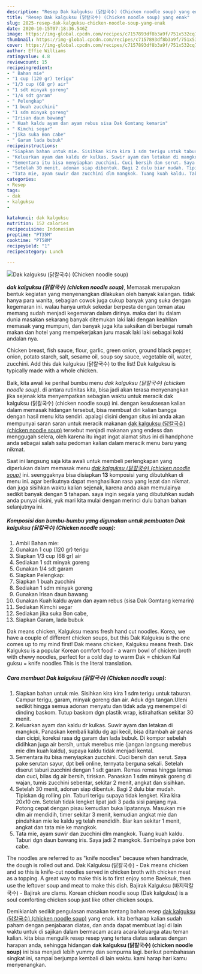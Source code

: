 ```yaml
---
description: "Resep Dak kalguksu (닭칼국수) (Chicken noodle soup) yang enak"
title: "Resep Dak kalguksu (닭칼국수) (Chicken noodle soup) yang enak"
slug: 2825-resep-dak-kalguksu-chicken-noodle-soup-yang-enak
date: 2020-10-15T07:18:36.546Z
image: https://img-global.cpcdn.com/recipes/c7157893df8b3a9f/751x532cq70/dak-kalguksu-닭칼국수-chicken-noodle-soup-foto-resep-utama.jpg
thumbnail: https://img-global.cpcdn.com/recipes/c7157893df8b3a9f/751x532cq70/dak-kalguksu-닭칼국수-chicken-noodle-soup-foto-resep-utama.jpg
cover: https://img-global.cpcdn.com/recipes/c7157893df8b3a9f/751x532cq70/dak-kalguksu-닭칼국수-chicken-noodle-soup-foto-resep-utama.jpg
author: Effie Williams
ratingvalue: 4.8
reviewcount: 15
recipeingredient:
- " Bahan mie"
- "1 cup (120 gr) terigu"
- "1/3 cup (68 gr) air"
- "1 sdt minyak goreng"
- "1/4 sdt garam"
- " Pelengkap"
- "1 buah zucchini"
- "1 sdm minyak goreng"
- "Irisan daun bawang"
- " Kuah kaldu ayam dan ayam rebus sisa Dak Gomtang kemarin"
- " Kimchi segar"
- "jika suka Bon cabe"
- " Garam lada bubuk"
recipeinstructions:
- "Siapkan bahan untuk mie. Sisihkan kira kira 1 sdm terigu untuk taburan. Campur terigu, garam, minyak goreng dan air. Aduk dgn tangan.Uleni sedikit hingga semua adonan menyatu dan tidak ada yg menempel di dinding baskom. Tutup baskom dgn plastik wrap, istirahatkan sekitar 30 menit."
- "Keluarkan ayam dan kaldu dr kulkas. Suwir ayam dan letakan di mangkok. Panaskan kembali kaldu dg api kecil, bisa ditambah air panas dan cicipi, koreksi rasa dg garam dan lada bubuk. Di kompor sebelah didihkan juga air bersih, untuk merebus mie (jangan langsung merebus mie dlm kuah kaldu), supaya kaldu tidak menjadi kental."
- "Sementara itu bisa menyiapkan zucchini. Cuci bersih dan serut. Saya pake serutan sayur, dpt beli online, ternyata berguna sekali. Setelah diserut taburi zucchini dengan 1 sdt garam. Remas remas hingga lemas dan cuci, bilas dg air bersih, tiriskan. Panaskan 1 sdm minyak goreng di wajan, tumis zucchini sebentar, sekitar 2 menit, angkat dan sisihkan."
- "Setelah 30 menit, adonan siap dibentuk. Bagi 2 dulu biar mudah. Tipiskan dg rolling pin. Taburi terigu supaya tidak lengket. Kira kira 20x10 cm. Setelah tidak lengket lipat jadi 3 pada sisi panjang nya. Potong cepat dengan pisau kemudian buka lipatannya. Masukan mie dlm air mendidih, timer sekitar 3 menit, kemudian angkat mie dan pindahkan mie ke kaldu yg telah mendidih. Biar kan sekitar 1 menit, angkat dan tata mie ke mangkok."
- "Tata mie, ayam suwir dan zucchini dlm mangkok. Tuang kuah kaldu. Taburi dgn daun bawang iris. Saya jadi 2 mangkok. Sambelnya pake bon cabe."
categories:
- Resep
tags:
- dak
- kalguksu
- 

katakunci: dak kalguksu  
nutrition: 152 calories
recipecuisine: Indonesian
preptime: "PT35M"
cooktime: "PT58M"
recipeyield: "1"
recipecategory: Lunch

---
```



![Dak kalguksu (닭칼국수) (Chicken noodle soup)](https://img-global.cpcdn.com/recipes/c7157893df8b3a9f/751x532cq70/dak-kalguksu-닭칼국수-chicken-noodle-soup-foto-resep-utama.jpg)

<b><i>dak kalguksu (닭칼국수) (chicken noodle soup)</i></b>, Memasak merupakan bentuk kegiatan yang menyenangkan dilakukan oleh banyak kalangan. tidak hanya para wanita, sebagian cowok juga cukup banyak yang suka dengan kegemaran ini. walau hanya untuk sekedar berpesta dengan teman atau memang sudah menjadi kegemaran dalam dirinya. maka dari itu dalam dunia masakan sekarang banyak ditemukan laki laki dengan keahlian memasak yang mumpuni, dan banyak juga kita saksikan di berbagai rumah makan dan hotel yang mempekerjakan juru masak laki laki sebagai koki andalan nya.

Chicken breast, fish sauce, flour, garlic, green onion, ground black pepper, onion, potato starch, salt, sesame oil, soup soy sauce, vegetable oil, water, zucchini. Add this dak kalguksu (닭칼국수) to the list! Dak kalguksu is typically made with a whole chicken.

Baik, kita awali ke perihal bumbu menu <i>dak kalguksu (닭칼국수) (chicken noodle soup)</i>. di antara rutinitas kita, bisa jadi akan terasa menyenangkan jika sejenak kita menyempatkan sebagian waktu untuk meracik dak kalguksu (닭칼국수) (chicken noodle soup) ini. dengan kesuksesan kalian dalam memasak hidangan tersebut, bisa membuat diri kalian bangga dengan hasil menu kita sendiri. apalagi disini dengan situs ini anda akan mempunyai saran saran untuk meracik makanan <u>dak kalguksu (닭칼국수) (chicken noodle soup)</u> tersebut menjadi makanan yang endess dan menggugah selera, oleh karena itu ingat ingat alamat situs ini di handphone anda sebagai salah satu pedoman kalian dalam meracik menu baru yang nikmat.


Saat ini langsung saja kita awali untuk membeli perlengkapan yang diperlukan dalam memasak menu <u><i>dak kalguksu (닭칼국수) (chicken noodle soup)</i></u> ini. seenggaknya bisa disiapkan <b>13</b> komposisi yang dibutuhkan di menu ini. agar berikutnya dapat menghasilkan rasa yang lezat dan nikmat. dan juga sisihkan waktu kalian sejenak, karena anda akan memulainya sedikit banyak dengan <b>5</b> tahapan. saya ingin segala yang dibutuhkan sudah anda punyai disini, yuk mari kita mulai dengan merinci dulu bahan bahan selanjutnya ini.

<!--inarticleads1-->

##### Komposisi dan bumbu-bumbu yang digunakan untuk pembuatan Dak kalguksu (닭칼국수) (Chicken noodle soup):

1. Ambil  Bahan mie:
1. Gunakan 1 cup (120 gr) terigu
1. Siapkan 1/3 cup (68 gr) air
1. Sediakan 1 sdt minyak goreng
1. Gunakan 1/4 sdt garam
1. Siapkan  Pelengkap:
1. Siapkan 1 buah zucchini
1. Sediakan 1 sdm minyak goreng
1. Gunakan Irisan daun bawang
1. Gunakan  Kuah kaldu ayam dan ayam rebus (sisa Dak Gomtang kemarin)
1. Sediakan  Kimchi segar
1. Sediakan jika suka Bon cabe,
1. Siapkan  Garam, lada bubuk


Dak means chicken, Kalguksu means fresh hand cut noodles. Korea, we have a couple of different chicken soups, but this Dak Kalguksu is the one comes up to my mind first! Dak means chicken, Kalguksu means fresh. Dak Kalguksu is a popular Korean comfort food - a warm bowl of chicken broth with chewy noodles, perfect for a cold day to warm Dak = chicken Kal guksu = knife noodles This is the literal translation. 

<!--inarticleads2-->

##### Cara membuat Dak kalguksu (닭칼국수) (Chicken noodle soup):

1. Siapkan bahan untuk mie. Sisihkan kira kira 1 sdm terigu untuk taburan. Campur terigu, garam, minyak goreng dan air. Aduk dgn tangan.Uleni sedikit hingga semua adonan menyatu dan tidak ada yg menempel di dinding baskom. Tutup baskom dgn plastik wrap, istirahatkan sekitar 30 menit.
1. Keluarkan ayam dan kaldu dr kulkas. Suwir ayam dan letakan di mangkok. Panaskan kembali kaldu dg api kecil, bisa ditambah air panas dan cicipi, koreksi rasa dg garam dan lada bubuk. Di kompor sebelah didihkan juga air bersih, untuk merebus mie (jangan langsung merebus mie dlm kuah kaldu), supaya kaldu tidak menjadi kental.
1. Sementara itu bisa menyiapkan zucchini. Cuci bersih dan serut. Saya pake serutan sayur, dpt beli online, ternyata berguna sekali. Setelah diserut taburi zucchini dengan 1 sdt garam. Remas remas hingga lemas dan cuci, bilas dg air bersih, tiriskan. Panaskan 1 sdm minyak goreng di wajan, tumis zucchini sebentar, sekitar 2 menit, angkat dan sisihkan.
1. Setelah 30 menit, adonan siap dibentuk. Bagi 2 dulu biar mudah. Tipiskan dg rolling pin. Taburi terigu supaya tidak lengket. Kira kira 20x10 cm. Setelah tidak lengket lipat jadi 3 pada sisi panjang nya. Potong cepat dengan pisau kemudian buka lipatannya. Masukan mie dlm air mendidih, timer sekitar 3 menit, kemudian angkat mie dan pindahkan mie ke kaldu yg telah mendidih. Biar kan sekitar 1 menit, angkat dan tata mie ke mangkok.
1. Tata mie, ayam suwir dan zucchini dlm mangkok. Tuang kuah kaldu. Taburi dgn daun bawang iris. Saya jadi 2 mangkok. Sambelnya pake bon cabe.


The noodles are referred to as &#34;knife noodles&#34; because when handmade, the dough is rolled out and. Dak Kalguksu (닭칼국수) - Dak means chicken and so this is knife-cut noodles served in chicken broth with chicken meat as a topping. A great way to make this is to first enjoy some Baeksuk, then use the leftover soup and meat to make this dish. Bajirak Kalguksu (바지락칼국수) - Bajirak are clams. Korean chicken noodle soup (Dak kalguksu) is a soul comforting chicken soup just like other chicken soups. 

Demikianlah sedikit pengulasan masakan tentang bahan resep <u>dak kalguksu (닭칼국수) (chicken noodle soup)</u> yang enak. kita berharap kalian sudah paham dengan penjabaran diatas, dan anda dapat membuat lagi di lain waktu untuk di sajikan dalam bermacam acara acara keluarga atau teman kalian. kita bisa mengulik resep resep yang tertera diatas selaras dengan harapan anda, sehingga hidangan <b>dak kalguksu (닭칼국수) (chicken noodle soup)</b> ini bisa menjadi lebih yummy dan sempurna lagi. berikut pembahasan singkat ini, sampai berjumpa kembali di lain waktu. kami harap hari kamu menyenangkan.
